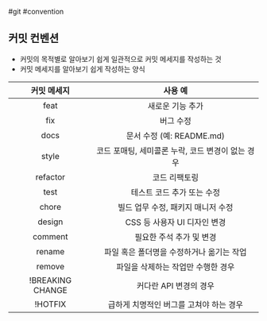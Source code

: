 #git #convention

## 커밋 컨벤션

- 커밋의 목적별로 알아보기 쉽게 일관적으로 커밋 메세지를 작성하는 것
- 커밋 메세지를 알아보기 쉽게 작성하는 양식

|      커밋 메세지      |             사용 예              |
| :--------------: | :---------------------------: |
|       feat       |           새로운 기능 추가           |
|       fix        |             버그 수정             |
|       docs       |     문서 수정 (예: README.md)      |
|      style       | 코드 포매팅, 세미콜론 누락, 코드 변경이 없는 경우 |
|     refactor     |            코드 리팩토링            |
|       test       |        테스트 코드 추가 또는 수정        |
|      chore       |     빌드 업무 수정, 패키지 매니저 수정      |
|      design      |      CSS 등 사용자 UI 디자인 변경      |
|     comment      |        필요한 주석 추가 및 변경         |
|      rename      |    파일 혹은 폴더명을 수정하거나 옮기는 작업    |
|      remove      |      파일을 삭제하는 작업만 수행한 경우      |
| !BREAKING CHANGE |        커다란 API 변경의 경우         |
|     !HOTFIX      |    급하게 치명적인 버그를 고쳐야 하는 경우     |
